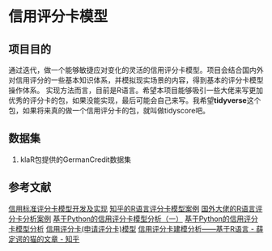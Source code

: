 
# 信用评分卡模型

## 项目目的
通过迭代，做一个能够敏捷应对变化的灵活的信用评分卡模型。项目会结合国内外对信用评分的一些基本知识体系，并模拟现实场景的内容，得到基本的评分卡模型操作体系。
实现方法而言，目前是R语言。希望本项目能够吸引一些大佬来写更加优秀的评分卡的包，如果没能实现，最后可能会自己来写。我希望**tidyverse**这个包，如果将来真的做一个信用评分卡的包，就叫做tidyscore吧。

## 数据集
1. klaR包提供的GermanCredit数据集

## 参考文献
[信用标准评分卡模型开发及实现](https://blog.csdn.net/lll1528238733/article/details/76602006)
[知乎的R语言评分卡模型案例](https://zhuanlan.zhihu.com/p/28322270)
[国外大佬的R语言评分卡分析案例](https://artemiorimando.com/2018/02/18/scorecard-building-part-i-introduction/)
[基于Python的信用评分卡模型分析（一）](https://www.jianshu.com/p/f931a4df202c)
[基于Python的信用评分卡模型分析](https://zhuanlan.zhihu.com/p/35284849)
[信用评分卡(申请评分卡)模型](https://zhuanlan.zhihu.com/p/46642169)
[信用评分卡建模分析——基于R语言 - 薛定谔的猫的文章 - 知乎](https://zhuanlan.zhihu.com/p/29676042)
